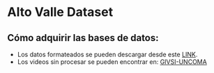 # Alto Valle Dataset
## Cómo adquirir las bases de datos:
 - Los datos formateados se pueden descargar desde este [LINK](http://190.124.230.117/AVD/).
 - Los videos sin procesar se pueden encontrar en: [GIVSI-UNCOMA](http://sige.uncoma.edu.ar/~givsi-data/datasets/
) 

 

